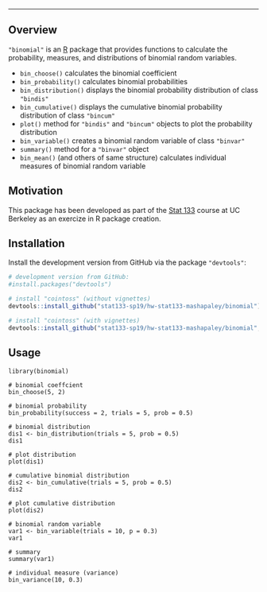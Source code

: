---
<!-- README.md is generated from README.Rmd. Please edit that file -->

## Overview

`"binomial"` is an [R](http://www.r-project.org/) package 
that provides functions to calculate the probability, measures, and distributions of binomial random variables.

* `bin_choose()` calculates the binomial coefficient
* `bin_probability()` calculates binomial probabilities
* `bin_distribution()` displays the binomial probability distribution of class `"bindis"`
* `bin_cumulative()` displays the cumulative binomial probability distribution of class `"bincum"`
* `plot()` method for `"bindis"` and `"bincum"` objects to plot the probability distribution
* `bin_variable()` creates a binomial random variable of class `"binvar"`
* `summary()` method for a `"binvar"` object
* `bin_mean()` (and others of same structure) calculates individual measures of binomial random variable


## Motivation

This package has been developed as part of the [Stat 133](https://github.com/ucb-stat133) course at UC Berkeley as an exercize in R package creation.


## Installation

Install the development version from GitHub via the package `"devtools"`:

```r
# development version from GitHub:
#install.packages("devtools") 

# install "cointoss" (without vignettes)
devtools::install_github("stat133-sp19/hw-stat133-mashapaley/binomial")

# install "cointoss" (with vignettes)
devtools::install_github("stat133-sp19/hw-stat133-mashapaley/binomial", build_vignettes = TRUE)
```


## Usage

```{r}
library(binomial)

# binomial coeffcient
bin_choose(5, 2)

# binomial probability
bin_probability(success = 2, trials = 5, prob = 0.5)

# binomial distribution
dis1 <- bin_distribution(trials = 5, prob = 0.5)
dis1

# plot distribution
plot(dis1)

# cumulative binomial distribution
dis2 <- bin_cumulative(trials = 5, prob = 0.5)
dis2

# plot cumulative distribution
plot(dis2)

# binomial random variable
var1 <- bin_variable(trials = 10, p = 0.3)
var1

# summary
summary(var1)

# individual measure (variance)
bin_variance(10, 0.3)
```
